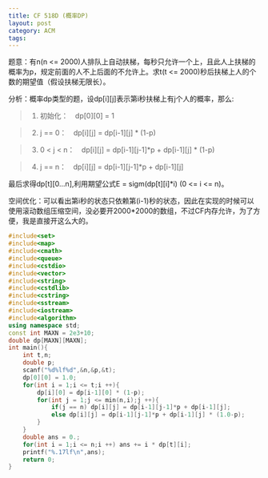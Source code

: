 ```yaml
---
title: CF 518D (概率DP)
layout: post
category: ACM
tags:
---
```


题意：有n(n <= 2000)人排队上自动扶梯，每秒只允许一个上，且此人上扶梯的概率为p，规定前面的人不上后面的不允许上。求t(t <= 2000)秒后扶梯上人的个数的期望值（假设扶梯无限长）。


分析：概率dp类型的题，设dp[i][j]表示第i秒扶梯上有j个人的概率，那么:

>1. 初始化：　dp[0][0] = 1

>2. j == 0：　dp[i][j] = dp[i-1][j] * (1-p)

>3. 0 < j < n：　dp[i][j] = dp[i-1][j-1]*p + dp[i-1][j] * (1-p)

>4. j == n：　dp[i][j] = dp[i-1][j-1]*p + dp[i-1][j]


最后求得dp[t][0...n],利用期望公式E = sigm(dp[t][i]*i) (0 <= i <= n)。


空间优化：可以看出第i秒的状态只依赖第(i-1)秒的状态，因此在实现的时候可以使用滚动数组压缩空间，没必要开2000*2000的数组，不过CF内存允许，为了方便，我是直接开这么大的。


```cpp
#include<set>
#include<map>
#include<cmath>
#include<queue>
#include<cstdio>
#include<vector>
#include<string>
#include<cstdlib>
#include<cstring>
#include<sstream>
#include<iostream>
#include<algorithm>
using namespace std;
const int MAXN = 2e3+10;
double dp[MAXN][MAXN];
int main(){
    int t,n;
    double p;
    scanf("%d%lf%d",&n,&p,&t);
    dp[0][0] = 1.0;
    for(int i = 1;i <= t;i ++){
        dp[i][0] = dp[i-1][0] * (1-p);
        for(int j = 1;j <= min(n,i);j ++){
            if(j == n) dp[i][j] = dp[i-1][j-1]*p + dp[i-1][j];
            else dp[i][j] = dp[i-1][j-1]*p + dp[i-1][j] * (1.0-p);
        }
    }
    double ans = 0.;
    for(int i = 1;i <= n;i ++) ans += i * dp[t][i];
    printf("%.17lf\n",ans);
    return 0;
}

```
